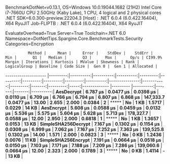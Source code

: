 
BenchmarkDotNet=v0.13.1, OS=Windows 10.0.19044.1682 (21H2)
Intel Core i7-7660U CPU 2.50GHz (Kaby Lake), 1 CPU, 4 logical and 2 physical cores
.NET SDK=6.0.300-preview.22204.3
  [Host]     : .NET 6.0.4 (6.0.422.16404), X64 RyuJIT
  Job-FLIPTB : .NET 6.0.4 (6.0.422.16404), X64 RyuJIT

EvaluateOverhead=True  Server=True  Toolchain=.NET 6.0  
Namespace=DotNetTips.Spargine.Core.BenchmarkTests.Security  Categories=Encryption  

              Method |     Mean |     Error |    StdDev |    StdErr |      Min |       Q1 |   Median |       Q3 |      Max |      Op/s | CI99.9% Margin | Iterations | Kurtosis | MValue | Skewness | Rank | LogicalGroup | Baseline | Code Size |  Gen 0 |  Gen 1 | Allocated |
-------------------- |---------:|----------:|----------:|----------:|---------:|---------:|---------:|---------:|---------:|----------:|---------------:|-----------:|---------:|-------:|---------:|-----:|------------- |--------- |----------:|-------:|-------:|----------:|
          **AesDecrypt** | **6.787 μs** | **0.0477 μs** | **0.0398 μs** | **0.0110 μs** | **6.709 μs** | **6.766 μs** | **6.794 μs** | **6.807 μs** | **6.868 μs** | **147,333.7** |      **0.0477 μs** |      **13.00** |    **2.655** |  **2.000** |   **0.0384** |    **2** |            ***** |       **No** |      **1 KB** | **1.5717** | **0.0229** |     **14 KB** |
          **AesEncrypt** | **5.608 μs** | **0.0588 μs** | **0.0459 μs** | **0.0132 μs** | **5.536 μs** | **5.575 μs** | **5.604 μs** | **5.628 μs** | **5.713 μs** | **178,327.7** |      **0.0588 μs** |      **12.00** |    **2.950** |  **2.000** |   **0.6818** |    **1** |            ***** |       **No** |      **1 KB** | **1.3657** | **0.0153** |     **13 KB** |
 **SimpleSHA256Decrypt** | **7.167 μs** | **0.1302 μs** | **0.1154 μs** | **0.0308 μs** | **6.999 μs** | **7.062 μs** | **7.167 μs** | **7.252 μs** | **7.363 μs** | **139,525.8** |      **0.1302 μs** |      **14.00** |    **1.571** |  **2.000** |   **0.0823** |    **3** |            ***** |       **No** |      **0 KB** | **1.2436** | **0.0076** |     **11 KB** |
 **SimpleSHA256Encrypt** | **7.191 μs** | **0.0664 μs** | **0.0518 μs** | **0.0150 μs** | **7.103 μs** | **7.171 μs** | **7.188 μs** | **7.209 μs** | **7.286 μs** | **139,060.6** |      **0.0664 μs** |      **12.00** |    **2.323** |  **2.000** |   **0.1789** |    **3** |            ***** |       **No** |      **0 KB** | **1.4114** |      **-** |     **13 KB** |
